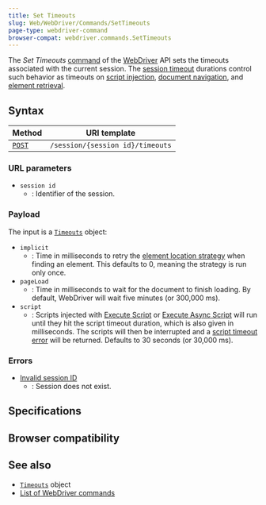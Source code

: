 ```yaml
---
title: Set Timeouts
slug: Web/WebDriver/Commands/SetTimeouts
page-type: webdriver-command
browser-compat: webdriver.commands.SetTimeouts
---
```




The _Set Timeouts_ [command](/Web/WebDriver/Commands) of the [WebDriver](/Web/WebDriver) API sets the timeouts associated with the current session. The [session timeout](/Web/WebDriver/Timeouts) durations control such behavior as timeouts on [script injection](/Web/WebDriver/Timeouts#script), [document navigation](/Web/WebDriver/Timeouts#pageload), and [element retrieval](/Web/WebDriver/Timeouts#implicit).

## Syntax

| Method                                     | URI template                     |
| ------------------------------------------ | -------------------------------- |
| [`POST`](/Web/HTTP/Methods/GET) | `/session/{session id}/timeouts` |

### URL parameters

- `session id`
  - : Identifier of the session.

### Payload

The input is a [`Timeouts`](/Web/WebDriver/Timeouts) object:

- `implicit`
  - : Time in milliseconds to retry the [element location strategy](/Web/WebDriver/WebElement) when finding an element. This defaults to 0, meaning the strategy is run only once.
- `pageLoad`
  - : Time in milliseconds to wait for the document to finish loading. By default, WebDriver will wait five minutes (or 300,000 ms).
- `script`
  - : Scripts injected with [Execute Script](/Web/WebDriver/Commands/ExecuteScript) or [Execute Async Script](/Web/WebDriver/Commands/ExecuteAsyncScript) will run until they hit the script timeout duration, which is also given in milliseconds. The scripts will then be interrupted and a [script timeout error](/Web/WebDriver/Errors/ScriptTimeoutError) will be returned. Defaults to 30 seconds (or 30,000 ms).

### Errors

- [Invalid session ID](/Web/WebDriver/Errors/InvalidSessionID)
  - : Session does not exist.

## Specifications



## Browser compatibility



## See also

- [`Timeouts`](/Web/WebDriver/Timeouts) object
- [List of WebDriver commands](/Web/WebDriver/Commands)

